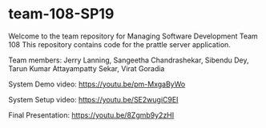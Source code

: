 # team-108-SP19
Welcome to the team repository for Managing Software Development Team 108
This repository contains code for the prattle server application. 

Team members:
Jerry Lanning,
Sangeetha Chandrashekar,
Sibendu Dey,
Tarun Kumar Attayampatty Sekar,
Virat Goradia

System Demo video:
https://youtu.be/pm-MxgaByWo

System Setup video:
https://youtu.be/SE2wugiC9EI

Final Presentation:
https://youtu.be/8Zgmb9y2zHI
